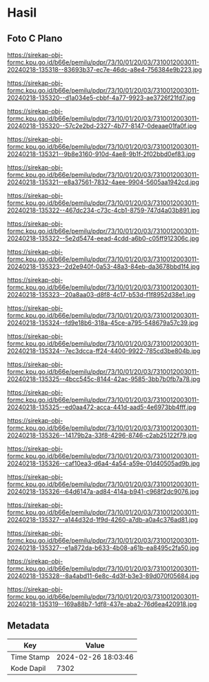 # Hasil

## Foto C Plano

https://sirekap-obj-formc.kpu.go.id/b66e/pemilu/pdpr/73/10/01/20/03/7310012003011-20240218-135318--83693b37-ec7e-46dc-a8e4-756384e9b223.jpg

https://sirekap-obj-formc.kpu.go.id/b66e/pemilu/pdpr/73/10/01/20/03/7310012003011-20240218-135320--d1a034e5-cbbf-4a77-9923-ae3726f21fd7.jpg

https://sirekap-obj-formc.kpu.go.id/b66e/pemilu/pdpr/73/10/01/20/03/7310012003011-20240218-135320--57c2e2bd-2327-4b77-8147-0deaae01fa0f.jpg

https://sirekap-obj-formc.kpu.go.id/b66e/pemilu/pdpr/73/10/01/20/03/7310012003011-20240218-135321--9b8e3160-910d-4ae8-9b1f-2f02bbd0ef83.jpg

https://sirekap-obj-formc.kpu.go.id/b66e/pemilu/pdpr/73/10/01/20/03/7310012003011-20240218-135321--e8a37561-7832-4aee-9904-5605aa1942cd.jpg

https://sirekap-obj-formc.kpu.go.id/b66e/pemilu/pdpr/73/10/01/20/03/7310012003011-20240218-135322--467dc234-c73c-4cb1-8759-747d4a03b891.jpg

https://sirekap-obj-formc.kpu.go.id/b66e/pemilu/pdpr/73/10/01/20/03/7310012003011-20240218-135322--5e2d5474-eead-4cdd-a6b0-c05ff912306c.jpg

https://sirekap-obj-formc.kpu.go.id/b66e/pemilu/pdpr/73/10/01/20/03/7310012003011-20240218-135323--2d2e940f-0a53-48a3-84eb-da3678bbd1f4.jpg

https://sirekap-obj-formc.kpu.go.id/b66e/pemilu/pdpr/73/10/01/20/03/7310012003011-20240218-135323--20a8aa03-d8f8-4c17-b53d-f1f8952d38e1.jpg

https://sirekap-obj-formc.kpu.go.id/b66e/pemilu/pdpr/73/10/01/20/03/7310012003011-20240218-135324--fd9e18b6-318a-45ce-a795-548679a57c39.jpg

https://sirekap-obj-formc.kpu.go.id/b66e/pemilu/pdpr/73/10/01/20/03/7310012003011-20240218-135324--7ec3dcca-ff24-4400-9922-785cd3be804b.jpg

https://sirekap-obj-formc.kpu.go.id/b66e/pemilu/pdpr/73/10/01/20/03/7310012003011-20240218-135325--4bcc545c-8144-42ac-9585-3bb7b0fb7a78.jpg

https://sirekap-obj-formc.kpu.go.id/b66e/pemilu/pdpr/73/10/01/20/03/7310012003011-20240218-135325--ed0aa472-acca-441d-aad5-4e6973bb4fff.jpg

https://sirekap-obj-formc.kpu.go.id/b66e/pemilu/pdpr/73/10/01/20/03/7310012003011-20240218-135326--14179b2a-33f8-4296-8746-c2ab25122f79.jpg

https://sirekap-obj-formc.kpu.go.id/b66e/pemilu/pdpr/73/10/01/20/03/7310012003011-20240218-135326--caf10ea3-d6a4-4a54-a59e-01d40505ad9b.jpg

https://sirekap-obj-formc.kpu.go.id/b66e/pemilu/pdpr/73/10/01/20/03/7310012003011-20240218-135326--64d6147a-ad84-414a-b941-c968f2dc9076.jpg

https://sirekap-obj-formc.kpu.go.id/b66e/pemilu/pdpr/73/10/01/20/03/7310012003011-20240218-135327--a144d32d-1f9d-4260-a7db-a0a4c376ad81.jpg

https://sirekap-obj-formc.kpu.go.id/b66e/pemilu/pdpr/73/10/01/20/03/7310012003011-20240218-135327--e1a872da-b633-4b08-a61b-ea8495c2fa50.jpg

https://sirekap-obj-formc.kpu.go.id/b66e/pemilu/pdpr/73/10/01/20/03/7310012003011-20240218-135328--8a4abd11-6e8c-4d3f-b3e3-89d070f05684.jpg

https://sirekap-obj-formc.kpu.go.id/b66e/pemilu/pdpr/73/10/01/20/03/7310012003011-20240218-135319--169a88b7-1df8-437e-aba2-76d6ea420918.jpg


## Metadata

| Key        | Value               |
| ---------- | ------------------- |
| Time Stamp | 2024-02-26 18:03:46 |
| Kode Dapil | 7302                |



